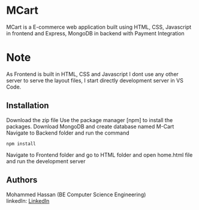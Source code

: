 # MCart

MCart is a E-commerce web application built using HTML, CSS, Javascript in frontend and Express, MongoDB in backend with Payment Integration

# Note
As Frontend is built in HTML, CSS and Javascript I dont use any other server
to serve the layout files, I start directly development server in VS Code.

## Installation

Download the zip file
Use the package manager [npm] to install the packages.
Download MongoDB and create database named M-Cart
Navigate to Backend folder and run the command
```
npm install 
```
Navigate to Frontend folder and go to HTML folder and open home.html file and run the development server

## Authors
Mohammed Hassan (BE Computer Science Engineering) \
linkedIn: <a href="https://www.linkedin.com/in/mohammed-hassan-343b00215">LinkedIn</a>



